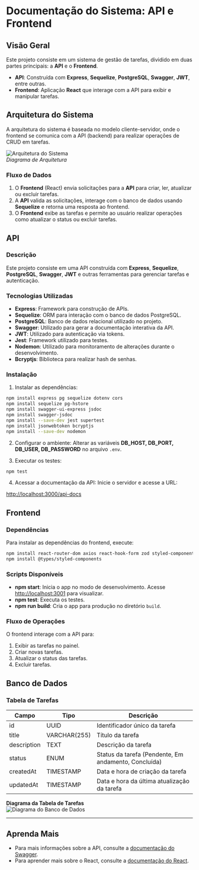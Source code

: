 
# Documentação do Sistema: API e Frontend

## Visão Geral
Este projeto consiste em um sistema de gestão de tarefas, dividido em duas partes principais: a **API** e o **Frontend**.

- **API**: Construída com **Express**, **Sequelize**, **PostgreSQL**, **Swagger**, **JWT**, entre outras.
- **Frontend**: Aplicação **React** que interage com a API para exibir e manipular tarefas.

## Arquitetura do Sistema

A arquitetura do sistema é baseada no modelo cliente-servidor, onde o frontend se comunica com a API (backend) para realizar operações de CRUD em tarefas.

![Arquitetura do Sistema](https://via.placeholder.com/500x300.png?text=Arquitetura+do+Sistema)  
*Diagrama de Arquitetura*

### Fluxo de Dados

1. O **Frontend** (React) envia solicitações para a **API** para criar, ler, atualizar ou excluir tarefas.
2. A **API** valida as solicitações, interage com o banco de dados usando **Sequelize** e retorna uma resposta ao frontend.
3. O **Frontend** exibe as tarefas e permite ao usuário realizar operações como atualizar o status ou excluir tarefas.

## API

### Descrição
Este projeto consiste em uma API construída com **Express**, **Sequelize**, **PostgreSQL**, **Swagger**, **JWT** e outras ferramentas para gerenciar tarefas e autenticação.

### Tecnologias Utilizadas
- **Express**: Framework para construção de APIs.
- **Sequelize**: ORM para interação com o banco de dados PostgreSQL.
- **PostgreSQL**: Banco de dados relacional utilizado no projeto.
- **Swagger**: Utilizado para gerar a documentação interativa da API.
- **JWT**: Utilizado para autenticação via tokens.
- **Jest**: Framework utilizado para testes.
- **Nodemon**: Utilizado para monitoramento de alterações durante o desenvolvimento.
- **Bcryptjs**: Biblioteca para realizar hash de senhas.

### Instalação

1. Instalar as dependências:

```bash
npm install express pg sequelize dotenv cors
npm install sequelize pg-hstore
npm install swagger-ui-express jsdoc
npm install swagger-jsdoc
npm install --save-dev jest supertest
npm install jsonwebtoken bcryptjs
npm install --save-dev nodemon
```

2. Configurar o ambiente:
Alterar as variáveis **DB_HOST, DB_PORT, DB_USER, DB_PASSWORD** no arquivo `.env`.

3. Executar os testes:

```bash
npm test
```

4. Acessar a documentação da API:
Inicie o servidor e acesse a URL:

[http://localhost:3000/api-docs](http://localhost:3000/api-docs)

## Frontend

### Dependências

Para instalar as dependências do frontend, execute:

```bash
npm install react-router-dom axios react-hook-form zod styled-components
npm install @types/styled-components
```

### Scripts Disponíveis

- **npm start**: Inicia o app no modo de desenvolvimento. Acesse [http://localhost:3001](http://localhost:3001) para visualizar.
- **npm test**: Executa os testes.
- **npm run build**: Cria o app para produção no diretório `build`.

### Fluxo de Operações

O frontend interage com a API para:
1. Exibir as tarefas no painel.
2. Criar novas tarefas.
3. Atualizar o status das tarefas.
4. Excluir tarefas.

## Banco de Dados

### Tabela de Tarefas

| Campo        | Tipo        | Descrição                                       |
|--------------|-------------|-------------------------------------------------|
| id           | UUID        | Identificador único da tarefa                   |
| title        | VARCHAR(255) | Título da tarefa                                |
| description  | TEXT        | Descrição da tarefa                             |
| status       | ENUM        | Status da tarefa (Pendente, Em andamento, Concluída) |
| createdAt    | TIMESTAMP   | Data e hora de criação da tarefa                |
| updatedAt    | TIMESTAMP   | Data e hora da última atualização da tarefa     |

**Diagrama da Tabela de Tarefas**  
![Diagrama do Banco de Dados](https://via.placeholder.com/500x300.png?text=Diagrama+do+Banco+de+Dados)

---

## Aprenda Mais

- Para mais informações sobre a API, consulte a [documentação do Swagger](http://localhost:3000/api-docs).
- Para aprender mais sobre o React, consulte a [documentação do React](https://reactjs.org/).
